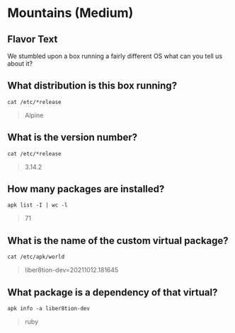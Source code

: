 # Mountains (Medium)

## Flavor Text

We stumbled upon a box running a fairly different OS what can you tell us about it?

## What distribution is this box running?

```cat /etc/*release```

> Alpine

## What is the version number?

```cat /etc/*release```

> 3.14.2

## How many packages are installed?

```apk list -I | wc -l```

> 71


## What is the name of the custom virtual package?

```cat /etc/apk/world```

> liber8tion-dev=20211012.181645

## What package is a dependency of that virtual?

```apk info -a liber8tion-dev```

> ruby